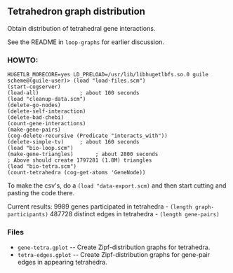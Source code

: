 
Tetrahedron graph distribution
------------------------------
Obtain distribution of tetrahedral gene interactions. 

See the README in `loop-graphs` for earlier discussion.

### HOWTO:

```
HUGETLB_MORECORE=yes LD_PRELOAD=/usr/lib/libhugetlbfs.so.0 guile
scheme@(guile-user)> (load "load-files.scm")
(start-cogserver)
(load-all)             ; about 100 seconds
(load "cleanup-data.scm")
(delete-go-nodes)
(delete-self-interaction)
(delete-bad-chebi)
(count-gene-interactions)
(make-gene-pairs)
(cog-delete-recursive (Predicate "interacts_with"))
(delete-simple-tv)     ; about 160 seconds
(load "bio-loop.scm")
(make-gene-triangles)       ; about 2800 seconds
; Above should create 1797281 (1.8M) triangles
(load "bio-tetra.scm")
(count-tetrahedra (cog-get-atoms 'GeneNode))
```

To make the csv's, do a `(load "data-export.scm)` and then start
cutting and pasting the code there.

Current results:
9989 genes participated in tetrahedra - `(length graph-participants)`
487728 distinct edges in tetrahedra - `(length gene-pairs)`


### Files

* `gene-tetra.gplot`  -- Create Zipf-distribution graphs for tetrahedra.
* `tetra-edges.gplot` -- Create Zipf-distribution graphs for gene-pair
                         edges in appearing tetrahedra.
